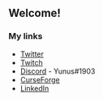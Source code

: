 ## Welcome!

### My links
- [Twitter](https://twitter.com/yunus1903dj)
- [Twitch](https://www.twitch.tv/yunus1903)
- [Discord](https://discord.com/users/84995878154166272) - Yunus#1903
- [CurseForge](https://www.curseforge.com/members/yunus1903/projects)
- [LinkedIn](https://www.linkedin.com/in/sogut-y/)
